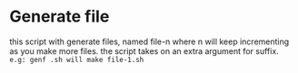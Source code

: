 # Generate file

this script with generate files, named file-n where n will keep incrementing as you make more files. the script takes on an extra argument for suffix. `e.g: genf .sh will make file-1.sh`
